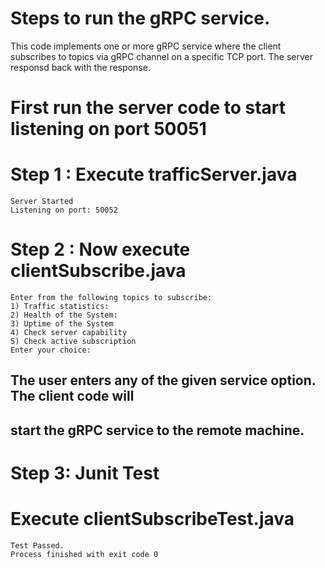 # Steps to run the gRPC service.
This code implements one or more gRPC service where the client subscribes to topics via 
gRPC channel on a specific TCP port. The server responsd back with the response.

# First run the server code to start listening on port 50051

# Step 1 : Execute trafficServer.java

``` 
Server Started
Listening on port: 50052
```
# Step 2 : Now execute clientSubscribe.java

``` 
Enter from the following topics to subscribe: 
1) Traffic statistics: 
2) Health of the System: 
3) Uptime of the System 
4) Check server capability 
5) Check active subscription 
Enter your choice: 
```

## The user enters any of the given service option. The client code will
## start the gRPC service to the remote machine.

# Step 3: Junit Test

# Execute clientSubscribeTest.java

``` 
Test Passed.
Process finished with exit code 0
```